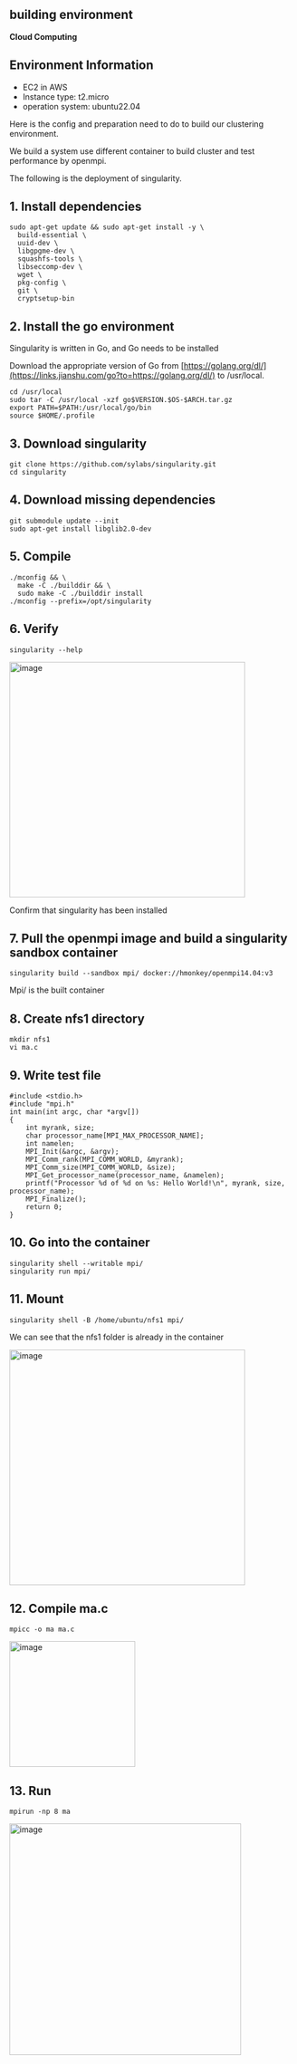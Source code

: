 

##  building environment

**Cloud Computing**

## Environment Information

- EC2 in AWS
- Instance type: t2.micro
- operation system: ubuntu22.04

Here is the config and preparation need to do to build our clustering environment.

We build a system use different container to build cluster and test performance by openmpi.

The following is the deployment of singularity.



## 1. Install dependencies

```
sudo apt-get update && sudo apt-get install -y \
  build-essential \
  uuid-dev \
  libgpgme-dev \
  squashfs-tools \
  libseccomp-dev \
  wget \
  pkg-config \
  git \
  cryptsetup-bin
```



## 2. Install the go environment

Singularity is written in Go, and Go needs to be installed

Download the appropriate version of Go from [https://golang.org/dl/](https://links.jianshu.com/go?to=https://golang.org/dl/) to /usr/local.

```
cd /usr/local
sudo tar -C /usr/local -xzf go$VERSION.$OS-$ARCH.tar.gz
export PATH=$PATH:/usr/local/go/bin
source $HOME/.profile
```



## 3. Download singularity

```
git clone https://github.com/sylabs/singularity.git
cd singularity
```



## 4. Download missing dependencies

```
git submodule update --init
sudo apt-get install libglib2.0-dev
```

 

## 5. Compile

```
./mconfig && \
  make -C ./builddir && \
  sudo make -C ./builddir install
./mconfig --prefix=/opt/singularity
```



## 6. Verify

```
singularity --help
```

<img width="416" alt="image" src="https://user-images.githubusercontent.com/33509788/234894472-55b6f63b-27e6-4f3a-bd8c-5ebea311b5ef.png">

Confirm that singularity has been installed



## 7. Pull the openmpi image and build a singularity sandbox container

```
singularity build --sandbox mpi/ docker://hmonkey/openmpi14.04:v3
```

Mpi/ is the built container



## 8. Create nfs1 directory

```
mkdir nfs1
vi ma.c
```



## 9. Write test file

```
#include <stdio.h> 
#include "mpi.h" 
int main(int argc, char *argv[]) 
{ 
    int myrank, size; 
    char processor_name[MPI_MAX_PROCESSOR_NAME]; 
    int namelen; 
    MPI_Init(&argc, &argv); 
    MPI_Comm_rank(MPI_COMM_WORLD, &myrank); 
    MPI_Comm_size(MPI_COMM_WORLD, &size); 
    MPI_Get_processor_name(processor_name, &namelen); 
    printf("Processor %d of %d on %s: Hello World!\n", myrank, size, processor_name); 
    MPI_Finalize(); 
    return 0; 
} 
```



 

## 10. Go into the container

```
singularity shell --writable mpi/
singularity run mpi/
```



## 11. Mount

```
singularity shell -B /home/ubuntu/nfs1 mpi/
```

We can see that the nfs1 folder is already in the container

<img width="416" alt="image" src="https://user-images.githubusercontent.com/33509788/234894678-1ea0f0ad-2ae6-4514-a8cf-64d2b08be8ab.png">



## 12. Compile ma.c

```
mpicc -o ma ma.c
```

<img width="222" alt="image" src="https://user-images.githubusercontent.com/33509788/234894721-578a56d7-fdfb-40bb-b665-16c28977587b.png">



## 13. Run

```
mpirun -np 8 ma
```

<img width="409" alt="image" src="https://user-images.githubusercontent.com/33509788/234894787-7c9a55ef-3dae-4324-a516-5eca7196d414.png">

 

 

 

 



 

 

 

 

 

 

 

 

 

 
